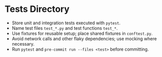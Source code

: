 # Tests Directory

- Store unit and integration tests executed with `pytest`.
- Name test files `test_*.py` and test functions `test_*`.
- Use fixtures for reusable setup; place shared fixtures in `conftest.py`.
- Avoid network calls and other flaky dependencies; use mocking where necessary.
- Run `pytest` and `pre-commit run --files <test>` before committing.

